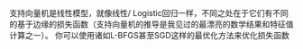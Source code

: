 支持向量机是线性模型，就像线性/ Logistic回归一样，不同之处在于它们有不同的基于边缘的损失函数（支持向量机的推导是我见过的最漂亮的数学结果和特征值计算之一）。
你可以使用诸如L-BFGS甚至SGD这样的最优化方法来优化损失函数
